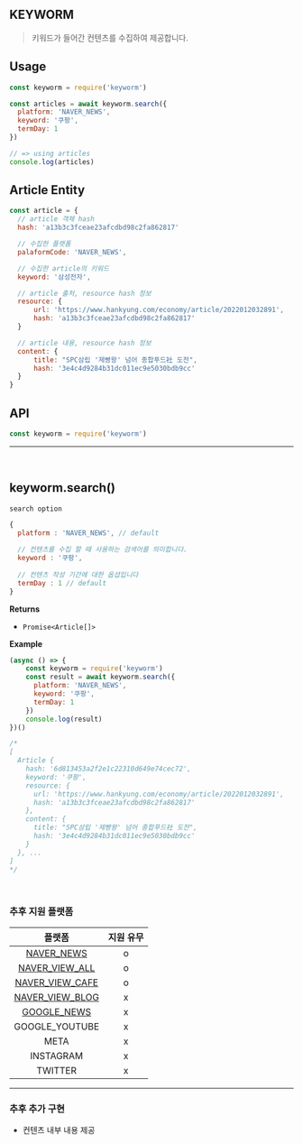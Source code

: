 ## KEYWORM
> 키워드가 들어간 컨텐츠를 수집하여 제공합니다. 

## Usage
```js
const keyworm = require('keyworm')

const articles = await keyworm.search({ 
  platform: 'NAVER_NEWS',
  keyword: '쿠팡',
  termDay: 1 
})

// => using articles
console.log(articles)
```

## Article Entity
``` js
const article = {
  // article 객체 hash
  hash: 'a13b3c3fceae23afcdbd98c2fa862817'

  // 수집한 플랫폼 
  palaformCode: 'NAVER_NEWS',

  // 수집한 article의 키워드
  keyword: '삼성전자',

  // article 출처, resource hash 정보
  resource: {
      url: 'https://www.hankyung.com/economy/article/2022012032891',
      hash: 'a13b3c3fceae23afcdbd98c2fa862817'
  }

  // article 내용, resource hash 정보 
  content: {
      title: "SPC삼립 '제빵왕' 넘어 종합푸드社 도전",
      hash: '3e4c4d9284b31dc011ec9e5030bdb9cc'
  }  
}
```


## API
```js
const keyworm = require('keyworm')
```
---------------------------------
</br>


## keyworm.search()

`search option`
```js
{
  platform : 'NAVER_NEWS', // default
  
  // 컨텐츠를 수집 할 때 사용하는 검색어를 의미합니다.
  keyword : '쿠팡',
  
  // 컨텐츠 작성 기간에 대한 옵셥입니다
  termDay : 1 // default
}
```

__Returns__ 
* `Promise<Article[]>`

__Example__
```js
(async () => {
    const keyworm = require('keyworm')
    const result = await keyworm.search({
      platform: 'NAVER_NEWS',
      keyword: '쿠팡',
      termDay: 1
    })
    console.log(result)
})()

/*
[
  Article {
    hash: '6d813453a2f2e1c22310d649e74cec72',
    keyword: '쿠팡',
    resource: {
      url: 'https://www.hankyung.com/economy/article/2022012032891',
      hash: 'a13b3c3fceae23afcdbd98c2fa862817'
    },
    content: {
      title: "SPC삼립 '제빵왕' 넘어 종합푸드社 도전",
      hash: '3e4c4d9284b31dc011ec9e5030bdb9cc'
    }
  }, ...
]
*/

```
</br>

### 추후 지원 플랫폼

|**플랫폼**|**지원 유무**|
|:-------:|:-------:|
| [NAVER_NEWS](https://search.naver.com/search.naver?where=news&sm=tab_jum&query=apple) | o |
| [NAVER_VIEW_ALL](https://search.naver.com/search.naver?where=view&sm=tab_jum&query=apple) | o |
| [NAVER_VIEW_CAFE](https://search.naver.com/search.naver?where=cafe&query=apple&srchby=text) | o |
| [NAVER_VIEW_BLOG](https://search.naver.com/search.naver?where=blog&query=apple) | x |
| [GOOGLE_NEWS](https://www.google.com/search?q=apple&tbm=nws) | x |
| GOOGLE_YOUTUBE | x |
| META | x |
| INSTAGRAM | x |
| TWITTER | x |

---------------------------------

### 추후 추가 구현
* 컨텐츠 내부 내용 제공
